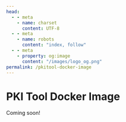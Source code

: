```yaml
---
head:
  - - meta
    - name: charset
      content: UTF‑8
  - - meta
    - name: robots
      content: "index, follow"
  - - meta
    - property: og:image
      content: "/images/logo_og.png"
permalink: /pkitool-docker-image
---
```


# PKI Tool Docker Image

Coming soon!